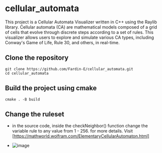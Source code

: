 # cellular_automata
This project is a Cellular Automata Visualizer written in C++ using the Raylib library. Cellular automata (CA) are mathematical models composed of a grid of cells that evolve through discrete steps according to a set of rules. This visualizer allows users to explore and simulate various CA types, including Conway's Game of Life, Rule 30, and others, in real-time.

## Clone the repository
```
git clone https://github.com/Fardin-E/cellular_automata.git
cd cellular_automata
```
## Build the project using cmake
```
cmake . -B build
```
## Change the ruleset
- in the source code, inside the checkNeighbor() function change the variable rule to any value from 1 - 256. for more details. Visit [https://mathworld.wolfram.com/ElementaryCellularAutomaton.html]

- ![image](https://github.com/user-attachments/assets/0f4aee37-98f8-4898-9eaf-8c4570bbee35)
